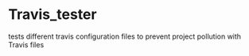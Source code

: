 # Travis_tester
tests different travis configuration files to prevent project pollution with Travis files
